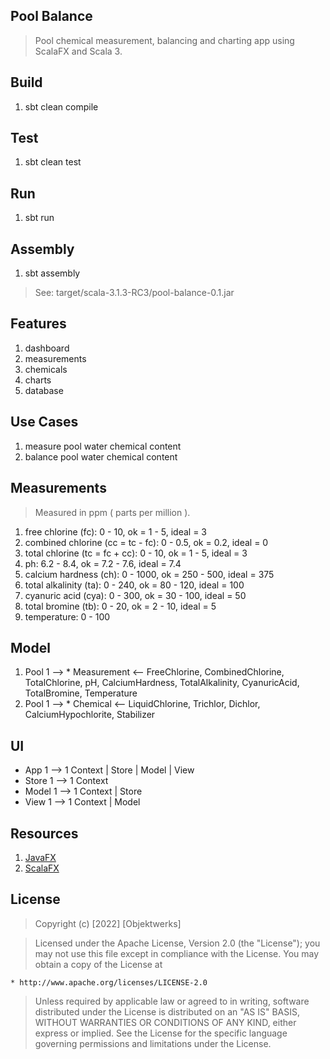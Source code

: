 Pool Balance
------------
>Pool chemical measurement, balancing and charting app using ScalaFX and Scala 3.

Build
-----
1. sbt clean compile

Test
----
1. sbt clean test

Run
---
1. sbt run

Assembly
--------
1. sbt assembly
>See: target/scala-3.1.3-RC3/pool-balance-0.1.jar

Features
--------
1. dashboard
2. measurements
3. chemicals
4. charts
5. database

Use Cases
---------
1. measure pool water chemical content
2. balance pool water chemical content

Measurements
------------
>Measured in ppm ( parts per million ).
1. free chlorine (fc): 0 - 10, ok = 1 - 5, ideal = 3
2. combined chlorine (cc = tc - fc): 0 - 0.5, ok = 0.2, ideal = 0
3. total chlorine (tc = fc + cc): 0 - 10, ok = 1 - 5, ideal = 3
4. ph: 6.2 - 8.4, ok = 7.2 - 7.6, ideal = 7.4
5. calcium hardness (ch): 0 - 1000, ok = 250 - 500, ideal = 375
6. total alkalinity (ta): 0 - 240, ok = 80 - 120, ideal = 100
7. cyanuric acid (cya): 0 - 300, ok = 30 - 100, ideal = 50
8. total bromine (tb): 0 - 20, ok = 2 - 10, ideal = 5
9. temperature: 0 - 100

Model
-----
1. Pool 1 --> * Measurement <-- FreeChlorine, CombinedChlorine, TotalChlorine, pH, CalciumHardness,
TotalAlkalinity, CyanuricAcid, TotalBromine, Temperature
2. Pool 1 --> * Chemical <-- LiquidChlorine, Trichlor, Dichlor, CalciumHypochlorite, Stabilizer

UI
--
* App 1 --> 1 Context | Store | Model | View
* Store 1 --> 1 Context
* Model 1 --> 1 Context | Store
* View 1 --> 1 Context | Model

Resources
---------
1. [JavaFX](https://openjfx.io/index.html)
2. [ScalaFX](http://www.scalafx.org/)

License
-------
> Copyright (c) [2022] [Objektwerks]

>Licensed under the Apache License, Version 2.0 (the "License");
you may not use this file except in compliance with the License.
You may obtain a copy of the License at

    * http://www.apache.org/licenses/LICENSE-2.0

>Unless required by applicable law or agreed to in writing, software
distributed under the License is distributed on an "AS IS" BASIS,
WITHOUT WARRANTIES OR CONDITIONS OF ANY KIND, either express or implied.
See the License for the specific language governing permissions and
limitations under the License.